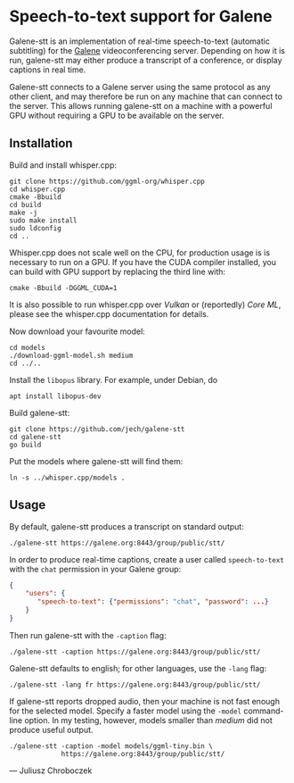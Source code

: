 # Speech-to-text support for Galene

Galene-stt is an implementation of real-time speech-to-text (automatic
subtitling) for the [Galene][1] videoconferencing server.  Depending on
how it is run, galene-stt may either produce a transcript of a conference,
or display captions in real time.

Galene-stt connects to a Galene server using the same protocol as any
other client, and may therefore be run on any machine that can connect to
the server.  This allows running galene-stt on a machine with a powerful
GPU without requiring a GPU to be available on the server.


## Installation

Build and install whisper.cpp:

```
git clone https://github.com/ggml-org/whisper.cpp
cd whisper.cpp
cmake -Bbuild
cd build
make -j
sudo make install
sudo ldconfig
cd ..
```

Whisper.cpp does not scale well on the CPU, for production usage is is
necessary to run on a GPU.  If you have the CUDA compiler installed,
you can build with GPU support by replacing the third line with:
```
cmake -Bbuild -DGGML_CUDA=1
```
It is also possible to run whisper.cpp over *Vulkan* or (reportedly)
*Core ML*, please see the whisper.cpp documentation for details.

Now download your favourite model:
```
cd models
./download-ggml-model.sh medium
cd ../..
```

Install the `libopus` library.  For example, under Debian, do
```
apt install libopus-dev
```

Build galene-stt:
```
git clone https://github.com/jech/galene-stt
cd galene-stt
go build
```

Put the models where galene-stt will find them:
```
ln -s ../whisper.cpp/models .
```


## Usage

By default, galene-stt produces a transcript on standard output:
```
./galene-stt https://galene.org:8443/group/public/stt/
```

In order to produce real-time captions, create a user called
`speech-to-text` with the `chat` permission in your Galene group:
```json
{
    "users": {
       "speech-to-text": {"permissions": "chat", "password": ...}
    }
}
```
Then run galene-stt with the `-caption` flag:
```
./galene-stt -caption https://galene.org:8443/group/public/stt/
```

Galene-stt defaults to english; for other languages, use the `-lang` flag:
```
./galene-stt -lang fr https://galene.org:8443/group/public/stt/
```

If galene-stt reports dropped audio, then your machine is not fast enough
for the selected model.  Specify a faster model using the `-model`
command-line option.  In my testing, however, models smaller than *medium*
did not produce useful output.

```
./galene-stt -caption -model models/ggml-tiny.bin \
             https://galene.org:8443/group/public/stt/
```

— Juliusz Chroboczek


[1]: https://galene.org

